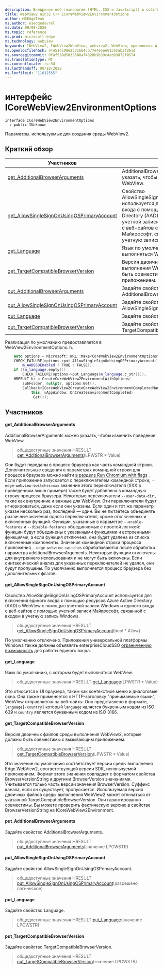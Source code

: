 ```yaml
---
description: Внедрение веб-технологий (HTML, CSS и JavaScript) в собственные приложения с помощью элемента управления Microsoft Edge WebView2
title: WebView2 Win32 C++ ICoreWebView2EnvironmentOptions
author: MSEdgeTeam
ms.author: msedgedevrel
ms.date: 09/09/2020
ms.topic: reference
ms.prod: microsoft-edge
ms.technology: webview
keywords: IWebView2, IWebView2WebView, webview2, WebView, приложения Win32, Win32, EDGE, ICoreWebView2, ICoreWebView2Controller, управление браузером, EDGE HTML, ICoreWebView2EnvironmentOptions
ms.openlocfilehash: a4e51dc08e2c31664cb77e4e6ee0136bab2f261d
ms.sourcegitcommit: 0faf538d5033508af4320b9b89c4ed99872f0574
ms.translationtype: MT
ms.contentlocale: ru-RU
ms.lasthandoff: 09/10/2020
ms.locfileid: "11012565"
---
```

# интерфейс ICoreWebView2EnvironmentOptions 

```
interface ICoreWebView2EnvironmentOptions
  : public IUnknown
```

Параметры, используемые для создания среды WebView2.

## Краткий обзор

 Участников                        | Описания
--------------------------------|---------------------------------------------
[get_AdditionalBrowserArguments](#get_additionalbrowserarguments) | AdditionalBrowserArguments можно указать, чтобы изменить поведение WebView.
[get_AllowSingleSignOnUsingOSPrimaryAccount](#get_allowsinglesignonusingosprimaryaccount) | Свойство AllowSingleSignOnUsingOSPrimaryAccount используется для включения единого входа с помощью ресурсов Azure Active Directory (AAD) в WebView с помощью учетной записи Windows и единого входа с веб-сайтов с помощью учетной записи Майкрософт, связанной с входом в учетную запись Windows.
[get_Language](#get_language) | Язык по умолчанию, с которым будет выполняться WebView.
[get_TargetCompatibleBrowserVersion](#get_targetcompatiblebrowserversion) | Версия двоичных файлов среды выполнения WebView2, которые должны быть совместимы с вызывающим приложением.
[put_AdditionalBrowserArguments](#put_additionalbrowserarguments) | Задайте свойство AdditionalBrowserArguments.
[put_AllowSingleSignOnUsingOSPrimaryAccount](#put_allowsinglesignonusingosprimaryaccount) | Задайте свойство AllowSingleSignOnUsingOSPrimaryAccount.
[put_Language](#put_language) | Задайте свойство Language.
[put_TargetCompatibleBrowserVersion](#put_targetcompatiblebrowserversion) | Задайте свойство TargetCompatibleBrowserVersion.

Реализация по умолчанию предоставляется в WebView2EnvironmentOptions. h.

```cpp
    auto options = Microsoft::WRL::Make<CoreWebView2EnvironmentOptions>();
    CHECK_FAILURE(options->put_AllowSingleSignOnUsingOSPrimaryAccount(
        m_AADSSOEnabled ? TRUE : FALSE));
    if (!m_language.empty())
        CHECK_FAILURE(options->put_Language(m_language.c_str()));
    HRESULT hr = CreateCoreWebView2EnvironmentWithOptions(
        subFolder, nullptr, options.Get(),
        Callback<ICoreWebView2CreateCoreWebView2EnvironmentCompletedHandler>(
            this, &AppWindow::OnCreateEnvironmentCompleted)
            .Get());
```

## Участников

#### get_AdditionalBrowserArguments 

AdditionalBrowserArguments можно указать, чтобы изменить поведение WebView.

> общедоступные значения HRESULT [get_AdditionalBrowserArguments](#get_additionalbrowserarguments)(LPWSTR * Value)

Они будут переданы в процесс браузера как часть командной строки. Дополнительные сведения о параметрах командной строки для процесса браузера можно найти [в разделе Run Chromium with flags](https://aka.ms/RunChromiumWithFlags) . Если приложение запускается с переключателем командной строки, `--edge-webview-switches=xxx` значение этого переключателя (XXX в приведенном выше примере) также будет добавлено в командную строку процесса браузера. Некоторые переключатели `--user-data-dir` , такие как внутренние и важные для WebView. Эти переключатели будут игнорироваться, даже если они указаны. Если один и тот же параметр указан несколько раз, последний — один. Вы не пытаетесь объединять различные значения одного переключателя, кроме отключенных и включенных функций. Функции, указанные в параметре `--enable-features` и `--disable-features` объединяемые с простой логикой: функции будут объединены с указанными функциями и встроенными функциями, а если функция отключена, она будет удалена из списка включенные компоненты. Значения командной строки процесса приложения `--edge-webview-switches` обрабатываются после обработки параметра additionalBrowserArguments. Некоторые функции отключены для внутреннего использования и не могут быть включены. Если синтаксический анализ для указанных переключателей не удался, они будут пропущены. По умолчанию выполняется процесс браузера без дополнительных флагов.

#### get_AllowSingleSignOnUsingOSPrimaryAccount 

Свойство AllowSingleSignOnUsingOSPrimaryAccount используется для включения единого входа с помощью ресурсов Azure Active Directory (AAD) в WebView с помощью учетной записи Windows и единого входа с веб-сайтов с помощью учетной записи Майкрософт, связанной с входом в учетную запись Windows.

> общедоступные значения HRESULT [get_AllowSingleSignOnUsingOSPrimaryAccount](#get_allowsinglesignonusingosprimaryaccount)(bool * Allow)

По умолчанию отключено. Приложения универсальной платформы Windows также должны объявлять enterpriseCloudSSO [ограниченную возможность](https://docs.microsoft.com/windows/uwp/packaging/app-capability-declarations#restricted-capabilities) для работы единого входа.

#### get_Language 

Язык по умолчанию, с которым будет выполняться WebView.

> общедоступные значения HRESULT [get_Language](#get_language)(LPWSTR * Value)

Это относится к UI браузера, таким как контекстное меню и диалоговые окна. Она также применяется к HTTP-заголовку "принимаемые языки", WebView отправляется на веб-сайты. Оно представлено в формате, `language[-country]` который `language` является буквенным кодом из ISO 639 и `country` является буквенным кодом из ISO 3166.

#### get_TargetCompatibleBrowserVersion 

Версия двоичных файлов среды выполнения WebView2, которые должны быть совместимы с вызывающим приложением.

> общедоступные значения HRESULT [get_TargetCompatibleBrowserVersion](#get_targetcompatiblebrowserversion)(LPWSTR * Value)

Это значение по умолчанию соответствует версии среды выполнения Edge WebView2, соответствующей версии SDK, используемой приложением. Формат этого значения совпадает с форматом свойства BrowserVersionString и другими BrowserVersion значениями. Учитывается только часть версии значения BrowserVersion. Суффикс канала, если он существует, пропускается. Используемая версия двоичных файлов среды выполнения WebView2 может отличаться от указанной TargetCompatibleBrowserVersion. Они гарантированно совместимы. Вы можете проверить фактическую версию в свойстве BrowserVersionString на ICoreWebView2Environment.

#### put_AdditionalBrowserArguments 

Задайте свойство AdditionalBrowserArguments.

> общедоступные значения HRESULT [put_AdditionalBrowserArguments](#put_additionalbrowserarguments)(значение LPCWSTR)

#### put_AllowSingleSignOnUsingOSPrimaryAccount 

Задайте свойство AllowSingleSignOnUsingOSPrimaryAccount.

> общедоступные значения HRESULT [put_AllowSingleSignOnUsingOSPrimaryAccount](#put_allowsinglesignonusingosprimaryaccount)(разрешено логическое)

#### put_Language 

Задайте свойство Language.

> общедоступные значения HRESULT [put_Language](#put_language)(значение LPCWSTR)

#### put_TargetCompatibleBrowserVersion 

Задайте свойство TargetCompatibleBrowserVersion.

> общедоступные значения HRESULT [put_TargetCompatibleBrowserVersion](#put_targetcompatiblebrowserversion)(значение LPCWSTR)

